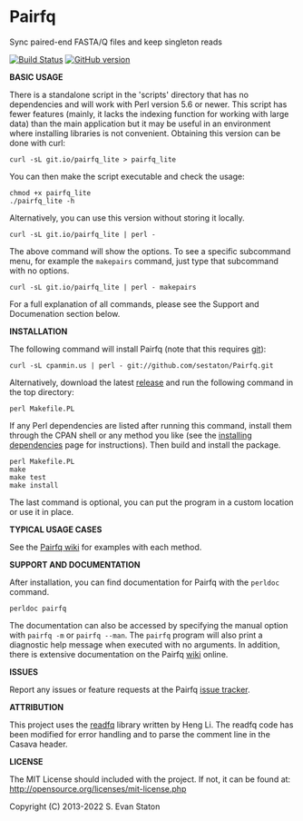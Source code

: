 Pairfq
======

Sync paired-end FASTA/Q files and keep singleton reads

[![Build Status](https://travis-ci.org/sestaton/Pairfq.svg?branch=master)](https://travis-ci.org/sestaton/Pairfq) [![GitHub version](https://badge.fury.io/gh/sestaton%2FPairfq.svg)](https://badge.fury.io/gh/sestaton%2FPairfq)

**BASIC USAGE**

There is a standalone script in the 'scripts' directory that has no dependencies and will work with Perl version 5.6 or newer. This script has fewer features (mainly, it lacks the indexing function for working with large data) than the main application but it may be useful in an environment where installing libraries is not convenient. Obtaining this version can be done with curl:

    curl -sL git.io/pairfq_lite > pairfq_lite

You can then make the script executable and check the usage:

    chmod +x pairfq_lite
    ./pairfq_lite -h

Alternatively, you can use this version without storing it locally.

    curl -sL git.io/pairfq_lite | perl -

The above command will show the options. To see a specific subcommand menu, for example the `makepairs` command, just type that subcommand with no options.

    curl -sL git.io/pairfq_lite | perl - makepairs

For a full explanation of all commands, please see the Support and Documenation section below.
 
**INSTALLATION**

The following command will install Pairfq (note that this requires [git](http://git-scm.com/)):

    curl -sL cpanmin.us | perl - git://github.com/sestaton/Pairfq.git

Alternatively, download the latest [release](https://github.com/sestaton/Pairfq/releases) and run the following command in the top directory:

    perl Makefile.PL

If any Perl dependencies are listed after running this command, install them through the CPAN shell or any method you like (see the [installing dependencies](https://github.com/sestaton/Pairfq/wiki/Installing-dependencies) page for instructions). Then build and install the package.

    perl Makefile.PL
    make 
    make test
    make install

The last command is optional, you can put the program in a custom location or use it in place.

**TYPICAL USAGE CASES**

See the [Pairfq wiki](https://github.com/sestaton/Pairfq/wiki) for examples with each method.

**SUPPORT AND DOCUMENTATION**

After installation, you can find documentation for Pairfq with the `perldoc` command.

    perldoc pairfq

The documentation can also be accessed by specifying the manual option with `pairfq -m` or `pairfq --man`. The `pairfq` program will also print a diagnostic help message when executed with no arguments. In addition, there is extensive documentation on the Pairfq [wiki](https://github.com/sestaton/Pairfq/wiki) online.

**ISSUES**

Report any issues or feature requests at the Pairfq [issue tracker](https://github.com/sestaton/Pairfq/issues).

**ATTRIBUTION**

This project uses the [readfq](https://github.com/lh3/readfq) library written by Heng Li. The readfq code has been modified for error handling and to parse the comment line in the Casava header.

**LICENSE**

The MIT License should included with the project. If not, it can be found at: http://opensource.org/licenses/mit-license.php

Copyright (C) 2013-2022 S. Evan Staton
